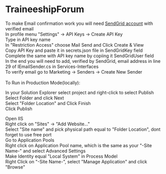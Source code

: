 # TraineeshipForum
To make Email confirmation work you will need <a href="https://sendgrid.com/">SendGrid account</a> with verified email <br>
In profile menu "Settings" -> API Keys -> Create API Key <br>
Type in API key name<br>
In "Restriction Access" choose Mail Send and Click Create & View <br>
Copy API Key and paste it in secrets.json file in SendGridKey field <br>
Complete the same with API key name by copiing it SendGridUser field<br>
In the end you will need to add, verified by SendGrid, email address in line 29 of IEmailSender.cs in Services-Interfaces<br>
To verify email go to Marketing -> Senders -> Create New Sender <br><br>
To Run in Production Mode(locally):

In your Solution Explorer select project and right-click to select Publish <br>
Select Folder and click Next <br>
Select "Folder Location" and Click Finish <br>
Click Publish <br>

Open IIS <br>
Right click on "Sites" -> "Add Website..." <br>
Select "Site name" and pick physical path equal to "Folder Location", dont forget to use free port <br>
Go to Application Pools <br>
Right click on Application Pool name, which is the same as your "-Site Name-" and select Advanced Settings <br>
Make Identity equal "Local System" in Process Model <br>
Right Click on "-Site Name-", select "Manage Application" and click "Browse" <br><br>






